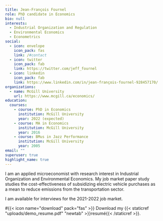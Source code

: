 ```yaml
---
title: Jean-François Fournel
role: PhD candidate in Economics
bio: null
interests:
  - Industrial Organization and Regulation
  - Environmental Economics
  - Econometrics
social:
  - icon: envelope
    icon_pack: fas
    link: /#contact
  - icon: twitter
    icon_pack: fab
    link: https://twitter.com/jeff_fournel
  - icon: linkedin
    icon_pack: fab
    link: https://www.linkedin.com/in/jean-françois-fournel-928457170/
organizations:
  - name: McGill University
    url: https://www.mcgill.ca/economics/
education:
  courses:
    - course: PhD in Economics
      institution: McGill University
      year: 2022 (expected)
    - course: MA in Economics
      institution: McGill University
      year: 2016
    - course: BMus in Jazz Performance
      institution: McGill University
      year: 2005
email: ""
superuser: true
highlight_name: true
---
```

I am an applied microeconomist with research interest in Industrial Organization and Environmental Economics. My job market paper study studies the cost-effectiveness of subsidizing electric vehicle purchases as a mean to reduce emissions from the transportation sector.

I am available for interviews for the 2021-2022 job market.

\#{{< icon name="download" pack="fas" >}} Download my {{< staticref "uploads/demo_resume.pdf" "newtab" >}}resumé{{< /staticref >}}.